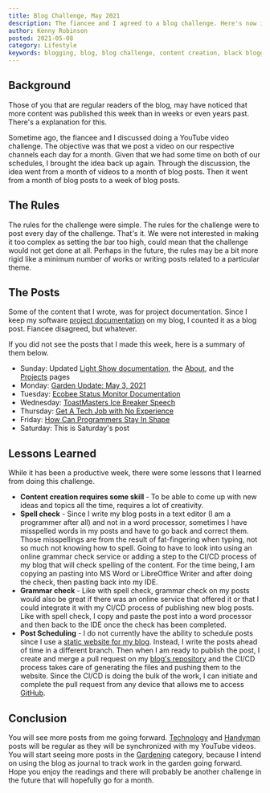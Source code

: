```yaml
---
title: Blog Challenge, May 2021
description: The fiancee and I agreed to a blog challenge. Here's now it turned out and what I learned
author: Kenny Robinson
posted: 2021-05-08
category: Lifestyle
keywords: blogging, blog, blog challenge, content creation, black bloggers, blogging challenge
---
```


## Background

Those of you that are regular readers of the blog, may have noticed that more content was published 
this week than in weeks or even years past. There's a explanation for this.

Sometime ago, the fiancee and I discussed doing a YouTube video challenge. The objective was that we
post a video on our respective channels each day for a month. Given that we had some time on 
both of our schedules, I brought the idea back up again. Through the discussion, the idea went from a 
month of videos to a month of blog posts. Then it went from a month of blog posts to a week of blog posts.

## The Rules

The rules for the challenge were simple. 
The rules for the challenge were to post every day of the challenge. That's it. 
We were not interested in making it too complex as setting 
the bar too high, could mean that the challenge would not get done at all. 
Perhaps in the future, the rules may be a bit more rigid like a minimum number of works or 
writing posts related to a particular theme. 

## The Posts

Some of the content that I wrote, was for project documentation. Since I keep my software
[project documentation](/projects) on my blog, I counted it as a blog post. Fiancee disagreed, but whatever.

If you did not see the posts that I made this week, here is a summary of them below.

* Sunday: Updated [Light Show documentation](/lightshow), the [About](/about), and the [Projects](/projects) pages
* Monday: [Garden Update: May 3, 2021](/gardening/2021-05-03-garden-update)
* Tuesday: [Ecobee Status Monitor Documentation](/ecobeestatus)
* Wednesday: [ToastMasters Ice Breaker Speech](/lifestyle/2021-05-05-toastmasters-ice-breaker-speech)
* Thursday: [Get A Tech Job with No Experience](/technology/2021.05.06-tech-job-with-no-experience)
* Friday: [How Can Programmers Stay In Shape](/lifestyle/2021-05-07-how-can-programmers-stay-in-shape)
* Saturday: This is Saturday's post

## Lessons Learned

While it has been a productive week, there were some lessons that I learned from doing this challenge. 

* **Content creation requires some skill** - To be able to come up with new ideas and topics all the time, 
requires a lot of creativity. 
* **Spell check** - Since I write my blog posts in a text editor (I am a programmer after all)
and not in a word processor, sometimes
I have misspelled words in my posts and have to go back and correct them. Those misspellings are from 
the result of fat-fingering when typing, not so much not knowing how to spell. Going to have to look into 
using an online grammar check service or adding a step to the CI/CD process of my blog that will check 
spelling of the content. 
For the time being, I am copying an pasting into MS Word or LibreOffice Writer and after 
doing the check, then pasting back into my IDE.
* **Grammar check** - Like with spell check, grammar check on my posts would also be great if there 
was an online service that offered it or that I could integrate it with my CI/CD process of publishing
new blog posts. Like with spell check, I copy and paste the post into a word processor and then back to 
the IDE once the check has been completed.
* **Post Scheduling** - I do not currently have the ability to schedule posts since I use a 
[static website for my blog](/technology/2019.12.21-switched-blog-from-drupal-to-mkdocs/). Instead, I write the posts 
ahead of time in a different branch. Then when I am ready to publish the post, 
I create and merge a pull request on my 
<a href="https://github.com/almostengr/almostengrwebsite" target="_blank">blog's repository</a>
and the CI/CD process takes care of generating the files and pushing them to the website. Since the CI/CD
is doing the bulk of the work, I can initiate and complete the pull request from any device that allows
me to access <a href="https://github.com/almostengr" target="_blank">GitHub</a>.

## Conclusion 

You will see more posts from me going forward. 
[Technology](/technology) and [Handyman](/handyman) posts will be regular as they will 
be synchronized with my YouTube videos. You will start seeing more posts in the 
[Gardening](/gardening) category, because I intend on using the blog as journal to track work in the garden 
going forward. Hope you enjoy the readings and there will probably be another 
challenge in the future that will hopefully go for a month.

